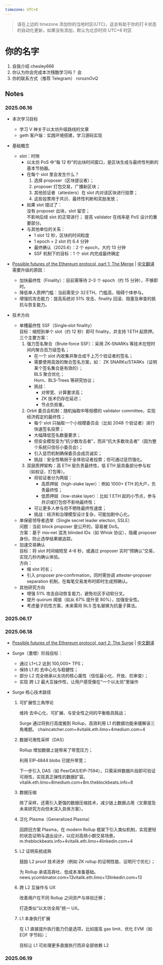 ```yaml
---
timezone: UTC+8
---
```


> 请在上边的 timezone 添加你的当地时区(UTC)，这会有助于你的打卡状态的自动化更新，如果没有添加，默认为北京时间 UTC+8 时区

# 你的名字

1. 自我介绍 chesley666
2. 你认为你会完成本次残酷学习吗？ 会
3. 你的联系方式（推荐 Telegram） rorozn*OvQ*

## Notes

<!-- Content_START -->

### 2025.06.16

- 本次学习目标

  - 学习 V 神关于以太坊升级路线的文章
  - geth 客户端：实践环境搭建，学习源码实现

- 基础概念
  - slot：时隙
    - 以太坊 PoS 中“每 12 秒”的出块时间窗口，是区块生成与最终性判断的基本节拍器。
    - 在每个 slot 里会发生什么？
      1. 选择 proposer（区块提议者）；
      2. proposer 打包交易，广播新区块；
      3. 其他验证者（attesters）在 slot 内对该区块进行投票；
      4. 这些投票用于共识、最终性判断和奖励发放；
    - 如果 slot 错过了：  
       没有 proposer 出块，slot 留空；  
       不影响后续 slot 的正常进行；
      提高 validator 在线率是 PoS 设计的重要部分。
    - 与其他单位的关系：
      - 1 slot 12 秒，区块的时间粒度
      - 1 epoch = 2 slot 约 6.4 分钟
      - 最终确认（2025.6）：2 个 epoch，大约 13 分钟
      - SSF 机制下的目标：1 个 slot 内完成最终确定
- [Possible futures of the Ethereum protocol, part 1: The Merge](https://vitalik.eth.limo/general/2024/10/14/futures1.html) | [中文翻译](https://mp.weixin.qq.com/s?__biz=MzI2NzExNTczMw==&mid=2653293318&idx=1&sn=de61234513ee58e091a4fd04e4f5927f&scene=21#wechat_redirect)  
  需要升级的原因：

  - 加快最终性（Finality）：目前需等待 2–3 个 epoch（约 15 分钟），不够即时。
  - 降低单人质押门槛：当前需至少 32 ETH，门槛高，阻碍个体参与。
  - 增强抗攻击能力：提高系统对 51% 攻击、finality 回滚、阻塞及审查的抵抗与恢复能力。

- 技术方向
  - 单槽最终性 SSF（Single‑slot finality）  
     目标：缩短到单个 slot（约 12 秒）即可 finality，并支持 1 ETH 起质押。  
     三个主要方案：
    1. 强力签名聚合（Brute‑force SSF）：采用 ZK‑SNARKs 等技术在短时间内聚合百万级签名；
       - 在一个 slot 内收集并聚合成千上万个验证者的签名；
       - 需要使用高效的聚合签名方案，如：
         ZK SNARKs/STARKs（证明某个签名集合是有效的）；  
          BLS 聚合优化；  
          Horn、BLS-Trees 等研究协议；
       - 挑战：
         - 对带宽、计算要求高；
         - ZK 技术仍存在延迟；
         - 节点负担重。
    2. Orbit 委员会机制：随机抽取中等规模的 validator committee，实现经济假定的最终性；
       - 每个 slot 只抽取一个小规模委员会（比如 2048 个验证者）进行快速签名投票；
       - 大幅降低签名数量要求；
       - 但安全模型变为“抗少数攻击者”，而非“抗大多数攻击者”（因为整个系统只信任小委员会）；
       - 引入惩罚机制确保委员会成员诚实；
       - 挑战：安全性略弱于全体验证者投票；但可通过惩罚强化。
    3. 双层质押架构：高 ETH 层负责最终性，低 ETH 层具备部分参与权（如权证、打包等）。
       - 将验证者分为两层：
         - 高质押层（high-stake layer）：例如 1000+ ETH 的大户，负责最终性；
         - 低质押层（low-stake layer）：比如 1 ETH 起的小节点，参与共识或打包但不影响最终性；
       - 可让更多人参与但不牺牲最终性速度；
       - 挑战：经济和治理模型设计复杂，可能加剧中心化。
  - 单保密领导者选举（Single secret leader election, SSLE）  
     问题：当前 block proposer 是公开的，容易被 DoS。  
     方案：基于 mix‑net 混洗 blinded IDs（如 Whisk 协议），隐藏 proposer 身份。防止选举结果被追踪。
  - 加速交易确认  
     目标：将 slot 时间缩短至 4–8 秒，或通过 proposer 实时“预确认”交易，实现几秒内确认体验。  
     方向：
    - 缩 slot 时长；
    - 引入 proposer pre‑confirmation，同时需协调 attester-proposer separation 机制，在每笔交易发布时即时生成预确认。
  - 其他研究方向
    - 增强 51% 攻击自动恢复能力，避免社区手动软分叉。
    - 提升 quorum 阈值（如从 67% 提升至 80%），加强安全性。
    - 考虑量子抗性方案，未来需将 BLS 签名替换为抗量子算法。

### 2025.06.17

### 2025.06.18

- [Possible futures of the Ethereum protocol, part 2: The Surge](https://vitalik.eth.limo/general/2024/10/17/futures2.html) | [中文翻译](https://mp.weixin.qq.com/s?__biz=MzI2NzExNTczMw==&mid=2653293546&idx=1&sn=4170dca0fac69556c3e46539867bfeb7&scene=21#wechat_redirect)
- Surge（激增）阶段目标：
  - 通过 L1+L2 达到 100,000+ TPS；
  - 保持 L1 的 去中心化与稳健性；
  - 部分 L2 完全继承以太坊的核心属性（信任最小化、开放、抗审查）；
  - 实现 跨 L2 最大互操作性，让用户感受像在“一个以太坊”里操作
- Surge 核心技术路径

  1. 可扩展性三角悖论

     维持 去中心化、可扩展、与安全性之间的平衡极具挑战；

     Surge 通过将执行高度搬到 Rollup，高效利用 L1 的数据功能来缓解该三角难题。
     chaincatcher.com+4vitalik.eth.limo+4medium.com+4

  2. 数据可用性采样（DAS）

     Rollup 增加数据上链带来了带宽压力；

     利用 EIP‑4844 blobs 已提升带宽；

     下一步引入 DAS（如 PeerDAS/EIP‑7594），只需采样数据片段即可验证可用性，实现真正弹性的数据扩容。
     vitalik.eth.limo+8medium.com+8m.theblockbeats.info+8

  3. 数据压缩

     除了采样，还需引入更强的数据压缩技术，减少链上数据占用（文章提及未来研究方向但未深入具体方案）。

  4. 泛化 Plasma（Generalized Plasma）

     回顾旧方案 Plasma，在 modern Rollup 框架下引入类似机制，实现更轻的状态证明与退出设计，以应对高频小额交易场景。
     m.theblockbeats.info+4vitalik.eth.limo+4linkedin.com+4

  5. L2 证明系统成熟

     鼓励 L2 proof 技术进步（例如 ZK rollup 的证明性能、证明尺寸优化）；

     为 Rollup 承诺高吞吐、低成本准备基础。
     news.ycombinator.com+13vitalik.eth.limo+13linkedin.com+13

  6. 跨 L2 互操作与 UX

     改善用户在不同 Rollup 之间资产与体验迁移；

     打造类似“以太坊全局”统一 UX。

  7. L1 本身执行扩展

     在 L1 直接提升执行能力仍是选项，比如提高 gas limit、优化 EVM（如 EOF 字节码）；

     目标让 L1 可处理更多直接执行而非全部依赖 L2

### 2025.06.19

<!-- Content_END -->
